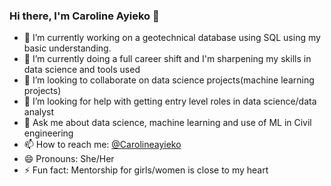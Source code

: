 ### Hi there, I'm Caroline Ayieko 👋

- 🔭 I’m currently working on a geotechnical database using SQL using my basic understanding. 
- 🌱 I’m currently doing a full career shift and I'm sharpening my skills in data science and tools used 
- 👯 I’m looking to collaborate on data science projects(machine learning projects)
- 🤔 I’m looking for help with getting entry level roles in data science/data analyst
- 💬 Ask me about data science, machine learning and use of ML in Civil engineering
- 📫 How to reach me: [@Carolineayieko](https://twitter.com/CarolineAyieko)
- 😄 Pronouns: She/Her
- ⚡ Fun fact: Mentorship for girls/women is close to my heart

